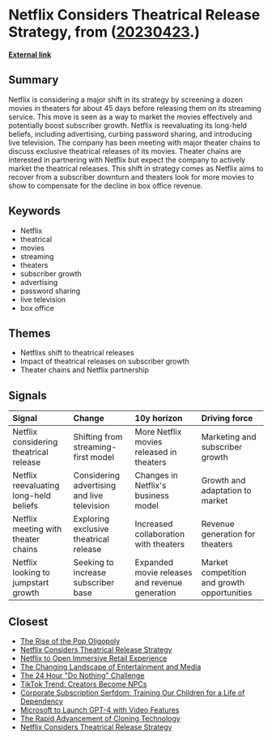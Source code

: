 # __Netflix Considers Theatrical Release Strategy__, from ([20230423](https://kghosh.substack.com/p/20230423).)

__[External link](https://futureparty.com/netflix-movies-theaters/?utm_source=substack&utm_medium=email)__



## Summary

Netflix is considering a major shift in its strategy by screening a dozen movies in theaters for about 45 days before releasing them on its streaming service. This move is seen as a way to market the movies effectively and potentially boost subscriber growth. Netflix is reevaluating its long-held beliefs, including advertising, curbing password sharing, and introducing live television. The company has been meeting with major theater chains to discuss exclusive theatrical releases of its movies. Theater chains are interested in partnering with Netflix but expect the company to actively market the theatrical releases. This shift in strategy comes as Netflix aims to recover from a subscriber downturn and theaters look for more movies to show to compensate for the decline in box office revenue.

## Keywords

* Netflix
* theatrical
* movies
* streaming
* theaters
* subscriber growth
* advertising
* password sharing
* live television
* box office

## Themes

* Netflixs shift to theatrical releases
* Impact of theatrical releases on subscriber growth
* Theater chains and Netflix partnership

## Signals

| Signal                                 | Change                                      | 10y horizon                                    | Driving force                               |
|:---------------------------------------|:--------------------------------------------|:-----------------------------------------------|:--------------------------------------------|
| Netflix considering theatrical release | Shifting from streaming-first model         | More Netflix movies released in theaters       | Marketing and subscriber growth             |
| Netflix reevaluating long-held beliefs | Considering advertising and live television | Changes in Netflix's business model            | Growth and adaptation to market             |
| Netflix meeting with theater chains    | Exploring exclusive theatrical release      | Increased collaboration with theaters          | Revenue generation for theaters             |
| Netflix looking to jumpstart growth    | Seeking to increase subscriber base         | Expanded movie releases and revenue generation | Market competition and growth opportunities |

## Closest

* [The Rise of the Pop Oligopoly](317aa39c987f1d5e3509dbc5e50c8bb3)
* [Netflix Considers Theatrical Release Strategy](088604fb4004b2f3c5725cf2f674066e)
* [Netflix to Open Immersive Retail Experience](69ac0a51474dc55424e5281c7b649cad)
* [The Changing Landscape of Entertainment and Media](c18691583943e0d2d1e217558293d06b)
* [The 24 Hour "Do Nothing" Challenge](6cf9b19c5f473573ce74865766bf351c)
* [TikTok Trend: Creators Become NPCs](74bbfc00e17b6b73f8afd958f1a4725c)
* [Corporate Subscription Serfdom: Training Our Children for a Life of Dependency](6bccf38c9e97c992a3f5861fc6297380)
* [Microsoft to Launch GPT-4 with Video Features](8095d5362758bd66fc6f6c393edb3d8a)
* [The Rapid Advancement of Cloning Technology](3827e85d7b233b583bd7e01c435cf758)
* [Netflix Considers Theatrical Release Strategy](088604fb4004b2f3c5725cf2f674066e)
